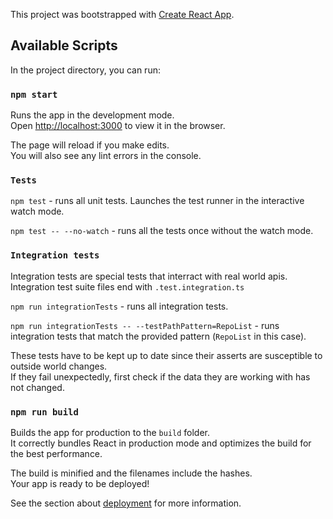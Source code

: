 This project was bootstrapped with [Create React App](https://github.com/facebook/create-react-app).

## Available Scripts

In the project directory, you can run:

### `npm start`

Runs the app in the development mode.<br>
Open [http://localhost:3000](http://localhost:3000) to view it in the browser.

The page will reload if you make edits.<br>
You will also see any lint errors in the console.

### `Tests`

`npm test` - runs all unit tests.
Launches the test runner in the interactive watch mode.

`npm test -- --no-watch` - runs all the tests once without the watch mode.

### `Integration tests`

Integration tests are special tests that interract with real world apis.<br>
Integration test suite files end with `.test.integration.ts`

`npm run integrationTests` - runs all integration tests.

`npm run integrationTests -- --testPathPattern=RepoList` - runs integration tests that match the provided pattern (`RepoList` in this case).

These tests have to be kept up to date since their asserts are susceptible to outside world changes.<br>
If they fail unexpectedly, first check if the data they are working with has not changed.

### `npm run build`

Builds the app for production to the `build` folder.<br>
It correctly bundles React in production mode and optimizes the build for the best performance.

The build is minified and the filenames include the hashes.<br>
Your app is ready to be deployed!

See the section about [deployment](https://facebook.github.io/create-react-app/docs/deployment) for more information.
